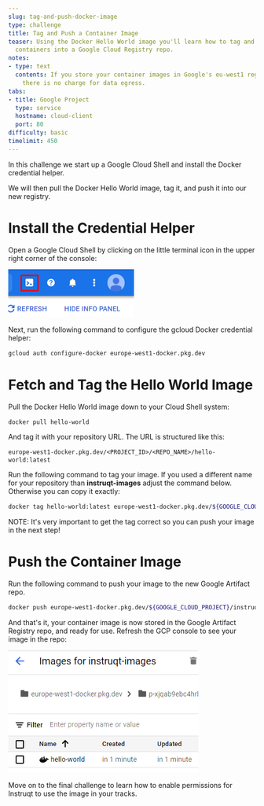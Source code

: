 ```yaml
---
slug: tag-and-push-docker-image
type: challenge
title: Tag and Push a Container Image
teaser: Using the Docker Hello World image you'll learn how to tag and push your own
  containers into a Google Cloud Registry repo.
notes:
- type: text
  contents: If you store your container images in Google's eu-west1 region (Belgium)
    there is no charge for data egress.
tabs:
- title: Google Project
  type: service
  hostname: cloud-client
  port: 80
difficulty: basic
timelimit: 450
---
```

In this challenge we start up a Google Cloud Shell and install the Docker credential helper.

We will then pull the Docker Hello World image, tag it, and push it into our new registry.

Install the Credential Helper
====================================
Open a Google Cloud Shell by clicking on the little terminal icon in the upper right corner of the console:

![Cloud Shell Icon](../assets/cloud_shell_icon.png)

Next, run the following command to configure the gcloud Docker credential helper:

```bash
gcloud auth configure-docker europe-west1-docker.pkg.dev
```

Fetch and Tag the Hello World Image
===================================

Pull the Docker Hello World image down to your Cloud Shell system:

```bash
docker pull hello-world
```

And tag it with your repository URL. The URL is structured like this:

```
europe-west1-docker.pkg.dev/<PROJECT_ID>/<REPO_NAME>/hello-world:latest
```

Run the following command to tag your image. If you used a different name for your repository than **instruqt-images** adjust the command below. Otherwise you can copy it exactly:

```bash
docker tag hello-world:latest europe-west1-docker.pkg.dev/${GOOGLE_CLOUD_PROJECT}/instruqt-images/hello-world:latest
```

NOTE: It's very important to get the tag correct so you can push your image in the next step!

Push the Container Image
========================

Run the following command to push your image to the new Google Artifact repo.

```bash
docker push europe-west1-docker.pkg.dev/${GOOGLE_CLOUD_PROJECT}/instruqt-images/hello-world:latest
```

And that's it, your container image is now stored in the Google Artifact Registry repo, and ready for use. Refresh the GCP console to see your image in the repo:

![Hello World Image](../assets/hello-world-image.png)

Move on to the final challenge to learn how to enable permissions for Instruqt to use the image in your tracks.